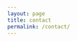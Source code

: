 ```yaml
---
layout: page
title: contact
permalink: /contact/
---
```


<amp-img width="600" height="300" layout="responsive" src="http://lorempixel.com/600/300/sports"></amp-img>

